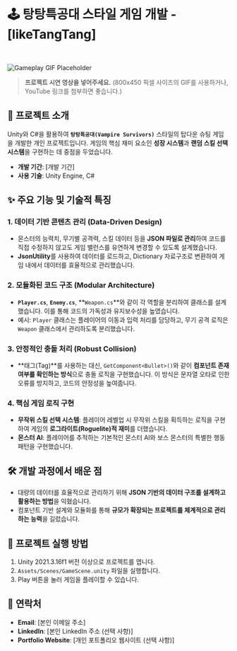 # 🕹️ 탕탕특공대 스타일 게임 개발 - [likeTangTang]

<br/>

![Gameplay GIF Placeholder](https://via.placeholder.com/800x450.gif?text=Insert+Gameplay+GIF+or+Video+Here)

> **프로젝트 시연 영상을 넣어주세요.** (800x450 픽셀 사이즈의 GIF를 사용하거나, YouTube 링크를 첨부하면 좋습니다.)

## 📖 프로젝트 소개

Unity와 C#을 활용하여 **`탕탕특공대(Vampire Survivors)`** 스타일의 탑다운 슈팅 게임을 개발한 개인 프로젝트입니다. 게임의 핵심 재미 요소인 **성장 시스템**과 **랜덤 스킬 선택 시스템**을 구현하는 데 중점을 두었습니다.

* **개발 기간**: [개발 기간]
* **사용 기술**: Unity Engine, C#

## ✨ 주요 기능 및 기술적 특징

### 1. **데이터 기반 콘텐츠 관리 (Data-Driven Design)**

* 몬스터의 능력치, 무기별 공격력, 스킬 데이터 등을 **JSON 파일로 관리**하여 코드를 직접 수정하지 않고도 게임 밸런스를 유연하게 변경할 수 있도록 설계했습니다.
* **JsonUtility**를 사용하여 데이터를 로드하고, Dictionary 자료구조로 변환하여 게임 내에서 데이터를 효율적으로 관리했습니다.

### 2. **모듈화된 코드 구조 (Modular Architecture)**

* **`Player.cs`**, **`Enemy.cs`**, **`Weapon.cs`**와 같이 각 역할을 분리하여 클래스를 설계했습니다. 이를 통해 코드의 가독성과 유지보수성을 높였습니다.
* 예시: `Player` 클래스는 플레이어의 이동과 입력 처리를 담당하고, 무기 공격 로직은 `Weapon` 클래스에서 관리하도록 분리했습니다.

### 3. **안정적인 충돌 처리 (Robust Collision)**

* **태그(Tag)**를 사용하는 대신, `GetComponent<Bullet>()`와 같이 **컴포넌트 존재 여부를 확인하는 방식**으로 충돌 로직을 구현했습니다. 이 방식은 문자열 오타로 인한 오류를 방지하고, 코드의 안정성을 높여줍니다.

### 4. **핵심 게임 로직 구현**

* **무작위 스킬 선택 시스템**: 플레이어 레벨업 시 무작위 스킬을 획득하는 로직을 구현하여 게임의 **로그라이트(Roguelite)적 재미**를 더했습니다.
* **몬스터 AI**: 플레이어를 추적하는 기본적인 몬스터 AI와 보스 몬스터의 특별한 행동 패턴을 구현했습니다.

## 🛠️ 개발 과정에서 배운 점

* 대량의 데이터를 효율적으로 관리하기 위해 **JSON 기반의 데이터 구조를 설계하고 활용하는 방법**을 익혔습니다.
* 컴포넌트 기반 설계와 모듈화를 통해 **규모가 확장되는 프로젝트를 체계적으로 관리하는 능력**을 길렀습니다.

## 🚀 프로젝트 실행 방법

1.  Unity 2021.3.16f1 버전 이상으로 프로젝트를 엽니다.
2.  `Assets/Scenes/GameScene.unity` 파일을 실행합니다.
3.  Play 버튼을 눌러 게임을 플레이할 수 있습니다.

## 🔗 연락처

* **Email**: [본인 이메일 주소]
* **LinkedIn**: [본인 LinkedIn 주소 (선택 사항)]
* **Portfolio Website**: [개인 포트폴리오 웹사이트 (선택 사항)]
